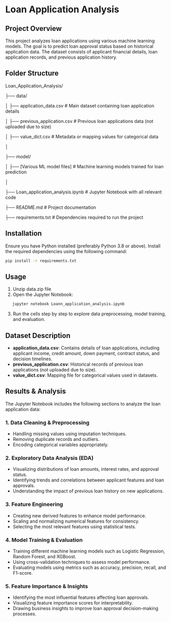# Loan Application Analysis

## Project Overview
This project analyzes loan applications using various machine learning models. The goal is to predict loan approval status based on historical application data. The dataset consists of applicant financial details, loan application records, and previous application history.

## Folder Structure
Loan_Application_Analysis/

   ├── data/

   │   ├── application_data.csv      # Main dataset containing loan application details

   │   ├── previous_application.csv  # Previous loan applications data (not uploaded due to size)

   │   ├── value_dict.csv            # Metadata or mapping values for categorical data

   │
   
   ├── model/
   
   │   ├── [Various ML model files]  # Machine learning models trained for loan prediction
   
   │
   
   ├── Loan_application_analysis.ipynb  # Jupyter Notebook with all relevant code
   
   ├── README.md  # Project documentation
   
   ├── requirements.txt  # Dependencies required to run the project

## Installation
Ensure you have Python installed (preferably Python 3.8 or above). Install the required dependencies using the following command:
```sh
pip install -r requirements.txt 
```

## Usage
1. Unzip data.zip file
2. Open the Jupyter Notebook:
```sh
   jupyter notebook Loann_application_analysis.ipynb
```

3. Run the cells step by step to explore data preprocessing, model training, and evaluation.

## Dataset Description
- **application_data.csv**: Contains details of loan applications, including applicant income, credit amount, down payment, contract status, and decision timelines.
- **previous_application.csv**: Historical records of previous loan applications (not uploaded due to size).
- **value_dict.csv**: Mapping file for categorical values used in datasets.

## Results & Analysis
The Jupyter Notebook includes the following sections to analyze the loan application data:

### 1. Data Cleaning & Preprocessing
- Handling missing values using imputation techniques.
- Removing duplicate records and outliers.
- Encoding categorical variables appropriately.

### 2. Exploratory Data Analysis (EDA)
- Visualizing distributions of loan amounts, interest rates, and approval status.
- Identifying trends and correlations between applicant features and loan approvals.
- Understanding the impact of previous loan history on new applications.

### 3. Feature Engineering
- Creating new derived features to enhance model performance.
- Scaling and normalizing numerical features for consistency.
- Selecting the most relevant features using statistical tests.

### 4. Model Training & Evaluation
- Training different machine learning models such as Logistic Regression, Random Forest, and XGBoost.
- Using cross-validation techniques to assess model performance.
- Evaluating models using metrics such as accuracy, precision, recall, and F1-score.

### 5. Feature Importance & Insights
- Identifying the most influential features affecting loan approvals.
- Visualizing feature importance scores for interpretability.
- Drawing business insights to improve loan approval decision-making processes.
